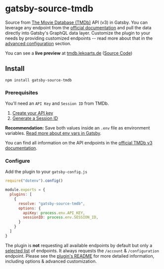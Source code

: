 # gatsby-source-tmdb

Source from [The Movie Database (TMDb)](https://www.themoviedb.org/) API (v3) in Gatsby. You can leverage any endpoint from the [official documentation](https://developers.themoviedb.org/3/getting-started/introduction) and pull the data directly into Gatsby's GraphQL data layer. Customize the plugin to your needs by providing customized endpoints -- read more about that in the [advanced configuration](https://github.com/LekoArts/gatsby-source-tmdb/tree/master/package/README.md#advanced-configuration) section.

You can see a **live preview** at [tmdb.lekoarts.de](https://tmdb.lekoarts.de) ([Source Code](https://github.com/LekoArts/gatsby-source-tmdb/tree/master/example))

## Install

```shell
npm install gatsby-source-tmdb
```

### Prerequisites

You'll need an `API Key` and `Session ID` from TMDb.

1. [Create your API key](https://developers.themoviedb.org/3/getting-started/introduction)
1. [Generate a Session ID](https://developers.themoviedb.org/3/authentication/how-do-i-generate-a-session-id)

**Recommendation:** Save both values inside an `.env` file as environment variables. [Read more about env vars in Gatsby](https://www.gatsbyjs.com/docs/how-to/local-development/environment-variables/).

You can find all information on the API endpoints in the [official TMDb v3 documentation](https://developers.themoviedb.org/3/getting-started/introduction).

### Configure

Add the plugin to your `gatsby-config.js`

```js:title=gatsby-config.js
require("dotenv").config()

module.exports = {
  plugins: [
    {
      resolve: "gatsby-source-tmdb",
      options: {
        apiKey: process.env.API_KEY,
        sessionID: process.env.SESSION_ID,
      }
    }
  ]
}
```

The plugin is **not** requesting all available endpoints by default but only a [selected list](https://github.com/LekoArts/gatsby-source-tmdb/tree/master/package/src/endpoint.ts) of endpoints. It always requests the `/account` & `/configuration` endpoint. Please see the [plugin's README](https://github.com/LekoArts/gatsby-source-tmdb/tree/master/package/README.md) for more detailed information, including options & advanced customization.
